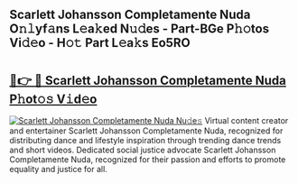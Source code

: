 ## Scarlett Johansson Completamente Nuda O𝚗𝚕yf𝚊ns L𝚎a𝚔ed N𝚞𝚍es - Part-BGe P𝚑𝚘tos Vi𝚍𝚎o - H𝚘𝚝 Part L𝚎a𝚔s Eo5RO

# <h2><a href="http://kf90f5.oniu.top/?m=Scarlett+Johansson+Completamente+Nuda">🔗👉 🔴 Scarlett Johansson Completamente Nuda P𝚑ot𝚘𝚜 V𝚒d𝚎o</a></h2>

[![Scarlett Johansson Completamente Nuda Nu𝚍e𝚜](https://i.imgur.com/0qMVB7G.gif)](http://kf90f5.oniu.top/?m=Scarlett+Johansson+Completamente+Nuda)
Virtual content creator and entertainer Scarlett Johansson Completamente Nuda, recognized for distributing dance and lifestyle inspiration through trending dance trends and short videos. Dedicated social justice advocate Scarlett Johansson Completamente Nuda, recognized for their passion and efforts to promote equality and justice for all.  
